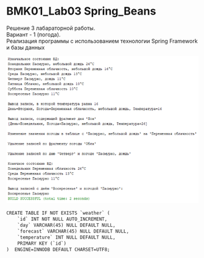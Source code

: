 # BMK01_Lab03 Spring_Beans

Решение 3 лабараторной работы.<br/>
Вариант - 1 (погода).<br/>
Реализация программы с использованием технологии Spring Framework и базы данных

![Screenshot](result.png)

```
CREATE TABLE IF NOT EXISTS `weather` (
    `id` INT NOT NULL AUTO_INCREMENT,
    `day` VARCHAR(45) NULL DEFAULT NULL,
    `forecast` VARCHAR(45) NULL DEFAULT NULL,
    `temperature` INT NULL DEFAULT NULL,
    PRIMARY KEY (`id`)
)  ENGINE=INNODB DEFAULT CHARSET=UTF8;
```
